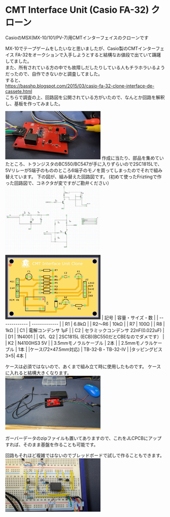 # CMT Interface Unit (Casio FA-32) クローン
CasioのMSX(MX-10/101/PV-7)用CMTインターフェイスのクローンです  

MX-10でテープゲームをしたいなと思いましたが、Casio製のCMTインターフェイス FA-32をオークションで入手しようとすると結構なお値段で出ていて躊躇してました。   
また、所有されている方の中でも故障しだしたりしている人もチラホラいるようだったので、自作できないかと調査してました。  
すると、  
https://basshp.blogspot.com/2015/03/casio-fa-32-clone-interface-de-cassete.html  
こちらで調査の上、回路図を公開されている方がいたので、なんとか回路を解釈し、基板を作ってみました。  

<img src="https://github.com/IKATEN-X/CMT-I-F-Clone/blob/main/image1.jpg" width="300">  
作成に当たり、部品を集めていたところ、トランジスタのBC550/BC547が手に入りずらいので2SC1815Lで、5Vリレーが5端子のもののところ6端子のモノを買ってしまったのでそれで組み替えています。  
下の図が、組み替えた回路図です。  
(初めて使ったFriztingで作った回路図で、コネクタが変ですがご勘弁ください）  
<img src="https://github.com/IKATEN-X/CMT-I-F-Clone/blob/main/image2.jpg" width="300">
<img src="https://github.com/IKATEN-X/CMT-I-F-Clone/blob/main/image3.jpg?raw=true" width="300">  
| 記号  | 容量・サイズ・数 |  
| ------------- | ------------- |  
| R1  | 6.8kΩ |  
| R2～R6  | 10kΩ |  
| R7  | 100Ω |  
| R8  | 1kΩ  |  
| C1  | 電解コンデンサ 1μF |  
| C2  | セラミックコンデンサ 22nF(0.022uF)  |  
| D1  | 1N4001 |  
| Q1、Q2  | 2SC1815L (ECB)(BC550だとCBEなのでダメです） |  
| K2  | N4100HS3 5V |  
| 3.5mmモノラルケーブル | 2本 |  
| 2.5mmモノラルケーブル | 1本 |  
|ケース(72×47.5mm対応) | TB-32-B・TB-32-IV |  
|タッピングビス 3×5| 4本 |  
  
ケースは必須ではないので、あくまで組み立て時に使用したものです。
ケースに入れると結構大きくなります。  
<img src="https://github.com/IKATEN-X/CMT-I-F-Clone/blob/main/image4.jpg?raw=true" width="300">  
  
ガーバーデータのzipファイルも置いてありますので、これをJLCPCBにアップすれば、そのまま基盤を作ることも可能です。
  
回路もそれほど複雑ではないのでブレッドボードで試しで作ることもできます。
<img src="https://github.com/IKATEN-X/CMT-I-F-Clone/blob/main/image5.jpg?raw=true" width="300">  
